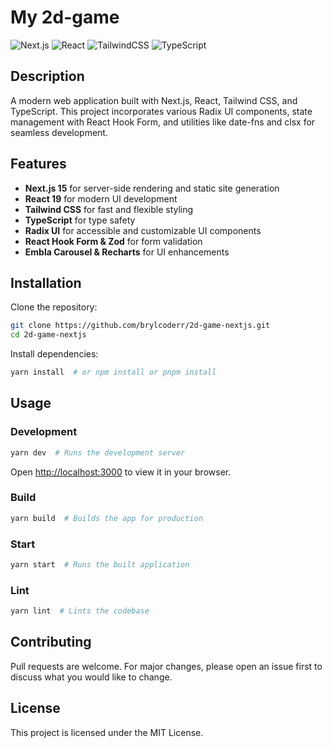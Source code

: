 # My 2d-game

![Next.js](https://img.shields.io/badge/Next.js-15.2.4-blue)
![React](https://img.shields.io/badge/React-19-blue)
![TailwindCSS](https://img.shields.io/badge/TailwindCSS-3.4.17-blue)
![TypeScript](https://img.shields.io/badge/TypeScript-5-blue)

## Description
A modern web application built with Next.js, React, Tailwind CSS, and TypeScript. This project incorporates various Radix UI components, state management with React Hook Form, and utilities like date-fns and clsx for seamless development.

## Features
- **Next.js 15** for server-side rendering and static site generation
- **React 19** for modern UI development
- **Tailwind CSS** for fast and flexible styling
- **TypeScript** for type safety
- **Radix UI** for accessible and customizable UI components
- **React Hook Form & Zod** for form validation
- **Embla Carousel & Recharts** for UI enhancements

## Installation

Clone the repository:
```sh
git clone https://github.com/brylcoderr/2d-game-nextjs.git
cd 2d-game-nextjs
```

Install dependencies:
```sh
yarn install  # or npm install or pnpm install
```

## Usage

### Development
```sh
yarn dev  # Runs the development server
```
Open [http://localhost:3000](http://localhost:3000) to view it in your browser.

### Build
```sh
yarn build  # Builds the app for production
```

### Start
```sh
yarn start  # Runs the built application
```

### Lint
```sh
yarn lint  # Lints the codebase
```

## Contributing
Pull requests are welcome. For major changes, please open an issue first to discuss what you would like to change.

## License
This project is licensed under the MIT License.

